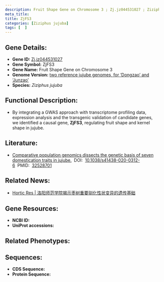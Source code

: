 ```yaml
---
description: Fruit Shape Gene on Chromosome 3 ; Zj.jz044531027 ; Ziziphus jujuba
meta_title:
title: ZjFS3
categories: [Ziziphus jujuba]
tags: [  ]
---
```


## Gene Details:
- **Gene ID:**	[Zj.jz044531027]()
- **Gene Symbol:** ZjFS3
- **Gene Name:** Fruit Shape Gene on Chromosome 3
- **Genome Version:** [two reference jujube genomes, for ‘Dongzao’ and ‘Junzao’]()
- **Species:** *Ziziphus jujuba*

## Functional Description:
   - By integrating a GWAS approach with transcriptome profiling data, expression analysis and the transgenic validation of candidate genes, we identified a causal gene, **ZjFS3**, regulating fruit shape and kernel shape in jujube.

## Literature:
   - [Comparative population genomics dissects the genetic basis of seven domestication traits in jujube.]( https://www.ncbi.nlm.nih.gov/pmc/articles/PMC7261808/)&nbsp;&nbsp;DOI:&nbsp;&nbsp;[10.1038/s41438-020-0312-6](https://www.ncbi.nlm.nih.gov/pmc/articles/PMC7261808/)&nbsp;&nbsp;PMID:&nbsp;&nbsp;[32528701](https://pubmed.ncbi.nlm.nih.gov/32528701/)

## Related News:
   - [Hortic Res | 洛阳师范学院揭示枣树重要驯化性状变异的遗传基础](https://mp.weixin.qq.com/s?__biz=Mzg3MDEwNDEyMg==&mid=2247489943&idx=7&sn=893e13d2b7c4b3d3530fca447adfa3f3&chksm=ce93b4c2f9e43dd4e5089228a689115ee8b58e45b4efe331fad658c69c2d59ba31c8597dbe6c&scene=27#wechat_redirect)

## Gene Resources:
- **NCBI ID:** [](https://www.ncbi.nlm.nih.gov/gene/?term=)
- **UniProt accessions:** [](https://www.uniprot.org/uniprotkb//entry)

## Related Phenotypes:


## Sequences:
- **CDS Sequence:**
- **Protein Sequence:**
